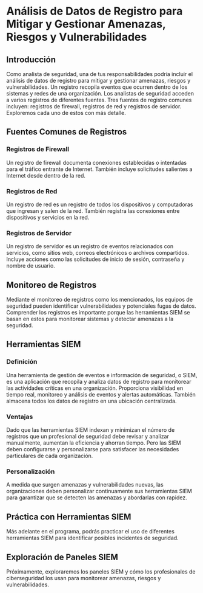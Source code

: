 # Análisis de Datos de Registro para Mitigar y Gestionar Amenazas, Riesgos y Vulnerabilidades

## Introducción
Como analista de seguridad, una de tus responsabilidades podría incluir el análisis de datos de registro para mitigar y gestionar amenazas, riesgos y vulnerabilidades. Un registro recopila eventos que ocurren dentro de los sistemas y redes de una organización. Los analistas de seguridad acceden a varios registros de diferentes fuentes. Tres fuentes de registro comunes incluyen: registros de firewall, registros de red y registros de servidor. Exploremos cada uno de estos con más detalle.

## Fuentes Comunes de Registros

### Registros de Firewall
Un registro de firewall documenta conexiones establecidas o intentadas para el tráfico entrante de Internet. También incluye solicitudes salientes a Internet desde dentro de la red.

### Registros de Red
Un registro de red es un registro de todos los dispositivos y computadoras que ingresan y salen de la red. También registra las conexiones entre dispositivos y servicios en la red.

### Registros de Servidor
Un registro de servidor es un registro de eventos relacionados con servicios, como sitios web, correos electrónicos o archivos compartidos. Incluye acciones como las solicitudes de inicio de sesión, contraseña y nombre de usuario.

## Monitoreo de Registros
Mediante el monitoreo de registros como los mencionados, los equipos de seguridad pueden identificar vulnerabilidades y potenciales fugas de datos. Comprender los registros es importante porque las herramientas SIEM se basan en estos para monitorear sistemas y detectar amenazas a la seguridad.

## Herramientas SIEM

### Definición
Una herramienta de gestión de eventos e información de seguridad, o SIEM, es una aplicación que recopila y analiza datos de registro para monitorear las actividades críticas en una organización. Proporciona visibilidad en tiempo real, monitoreo y análisis de eventos y alertas automáticas. También almacena todos los datos de registro en una ubicación centralizada.

### Ventajas
Dado que las herramientas SIEM indexan y minimizan el número de registros que un profesional de seguridad debe revisar y analizar manualmente, aumentan la eficiencia y ahorran tiempo. Pero las SIEM deben configurarse y personalizarse para satisfacer las necesidades particulares de cada organización.

### Personalización
A medida que surgen amenazas y vulnerabilidades nuevas, las organizaciones deben personalizar continuamente sus herramientas SIEM para garantizar que se detecten las amenazas y abordarlas con rapidez.

## Práctica con Herramientas SIEM
Más adelante en el programa, podrás practicar el uso de diferentes herramientas SIEM para identificar posibles incidentes de seguridad.

## Exploración de Paneles SIEM
Próximamente, exploraremos los paneles SIEM y cómo los profesionales de ciberseguridad los usan para monitorear amenazas, riesgos y vulnerabilidades.
